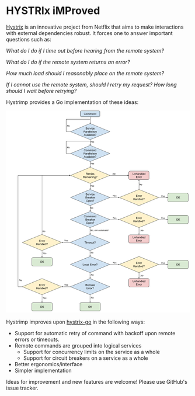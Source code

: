 HYSTRIx iMProved
===================
[Hystrix](https://github.com/Netflix/Hystrix) is an innovative project from Netflix that aims to make interactions with external dependencies robust. It forces one to answer important questions such as:

*What do I do if I time out before hearing from the remote system?*

*What do I do if the remote system returns an error?*

*How much load should I reasonably place on the remote system?*

*If I cannot use the remote system, should I retry my request? How long should I wait before retrying?* 

Hystrimp provides a Go implementation of these ideas:

![Hystrix Flow](flow.png)

Hystrimp improves upon [hystrix-go](https://github.com/afex/hystrix-go) in the following ways:

* Support for automatic retry of command with backoff upon remote errors or timeouts.
* Remote commands are grouped into logical services
   * Support for concurrency limits on the service as a whole
   * Support for circuit breakers on a service as a whole
* Better ergonomics/interface
* Simpler implementation

Ideas for improvement and new features are welcome! Please use GitHub's issue tracker.
